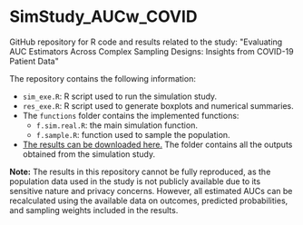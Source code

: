 # SimStudy_AUCw_COVID
GitHub repository for R code and results related to the study: "Evaluating AUC Estimators Across Complex Sampling Designs: Insights from COVID-19 Patient Data" 

The repository contains the following information:
- `sim_exe.R`: R script used to run the simulation study.
- `res_exe.R`: R script used to generate boxplots and numerical summaries.
- The `functions` folder contains the implemented functions:
  - `f.sim.real.R`: the main simulation function.
  - `f.sample.R`: function used to sample the population.
- [The results can be downloaded here.](http://aiparragirre006.quickconnect.to/d/s/12nVgTMyAe3S2noA0UYgler7kQooSKr0/9bjZEhitrtuG9i8JVZZpvuTt7toazk_M-GbjA7bv4LAw) The folder contains all the outputs obtained from the simulation study.

**Note:** The results in this repository cannot be fully reproduced, as the population data used in the study is not publicly available due to its sensitive nature and privacy concerns. However, all estimated AUCs can be recalculated using the available data on outcomes, predicted probabilities, and sampling weights included in the results.
